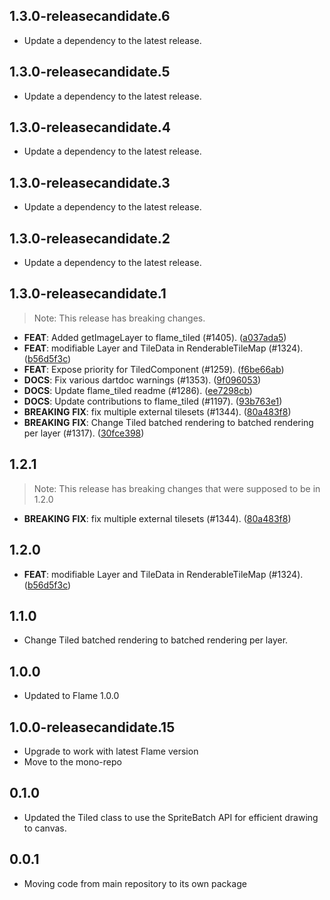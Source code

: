 ## 1.3.0-releasecandidate.6

 - Update a dependency to the latest release.

## 1.3.0-releasecandidate.5

 - Update a dependency to the latest release.

## 1.3.0-releasecandidate.4

 - Update a dependency to the latest release.

## 1.3.0-releasecandidate.3

 - Update a dependency to the latest release.

## 1.3.0-releasecandidate.2

 - Update a dependency to the latest release.

## 1.3.0-releasecandidate.1

> Note: This release has breaking changes.

 - **FEAT**: Added getImageLayer to flame_tiled (#1405). ([a037ada5](https://github.com/flame-engine/flame/commit/a037ada5ea18b0d1b0be68f9b3d3cceabc8c3b2b))
 - **FEAT**: modifiable Layer and TileData in RenderableTileMap (#1324). ([b56d5f3c](https://github.com/flame-engine/flame/commit/b56d5f3cd7d87a07ab0063defbf14a56c0cca1a5))
 - **FEAT**: Expose priority for TiledComponent (#1259). ([f6be66ab](https://github.com/flame-engine/flame/commit/f6be66abd5321a8c48f7200d62bd9e35a5aa71ff))
 - **DOCS**: Fix various dartdoc warnings (#1353). ([9f096053](https://github.com/flame-engine/flame/commit/9f096053fd3c8ebd52d301710625a187db09704f))
 - **DOCS**: Update flame_tiled readme (#1286). ([ee7298cb](https://github.com/flame-engine/flame/commit/ee7298cbe5cd02825cd7246f86ccb0c3655985a0))
 - **DOCS**: Update contributions to flame_tiled (#1197). ([93b763e1](https://github.com/flame-engine/flame/commit/93b763e1c000b1ebc538e393723aae2a85eb4838))
 - **BREAKING** **FIX**: fix multiple external tilesets (#1344). ([80a483f8](https://github.com/flame-engine/flame/commit/80a483f80df57ce6339f84d03d836efcbbf09579))
 - **BREAKING** **FIX**: Change Tiled batched rendering to batched rendering per layer (#1317). ([30fce398](https://github.com/flame-engine/flame/commit/30fce398dbe397d4368a0f721b20afcd663c489f))

## 1.2.1

> Note: This release has breaking changes that were supposed to be in 1.2.0

 - **BREAKING** **FIX**: fix multiple external tilesets (#1344). ([80a483f8](https://github.com/flame-engine/flame/commit/80a483f80df57ce6339f84d03d836efcbbf09579))

## 1.2.0

 - **FEAT**: modifiable Layer and TileData in RenderableTileMap (#1324). ([b56d5f3c](https://github.com/flame-engine/flame/commit/b56d5f3cd7d87a07ab0063defbf14a56c0cca1a5))

## 1.1.0

 - Change Tiled batched rendering to batched rendering per layer.

## 1.0.0

 - Updated to Flame 1.0.0

## 1.0.0-releasecandidate.15

 - Upgrade to work with latest Flame version
 - Move to the mono-repo

## 0.1.0

 - Updated the Tiled class to use the SpriteBatch API for efficient drawing to canvas.

## 0.0.1

 - Moving code from main repository to its own package
